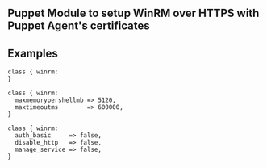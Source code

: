 Puppet Module to setup WinRM over HTTPS with Puppet Agent's certificates
--

Examples
--

    class { winrm:
    }

    class { winrm:
      maxmemorypershellmb => 5120,
      maxtimeoutms        => 600000,
    }

    class { winrm:
      auth_basic     => false,
      disable_http   => false,
      manage_service => false,
    }
